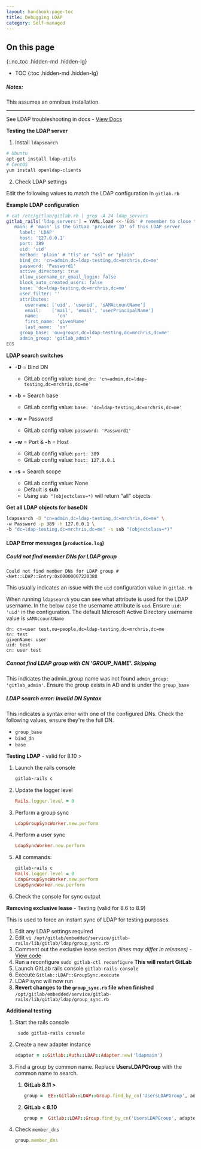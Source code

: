 ```yaml
---
layout: handbook-page-toc
title: Debugging LDAP
category: Self-managed
---
```


## On this page
{:.no_toc .hidden-md .hidden-lg}

- TOC
{:toc .hidden-md .hidden-lg}

##### Notes:

This assumes an omnibus installation.

______________


See LDAP troubleshooting in docs - [View Docs](https://docs.gitlab.com/ee/administration/auth/ldap/ldap-troubleshooting.html)

**Testing the LDAP server**

1. Install `ldapsearch`

```bash
# Ubuntu
apt-get install ldap-utils
# CentOS
yum install openldap-clients
```

2. Check LDAP settings

Edit the following values to match the LDAP configuration in `gitlab.rb`

**Example LDAP configuration**

```bash
# cat /etc/gitlab/gitlab.rb | grep -A 24 ldap_servers
gitlab_rails['ldap_servers'] = YAML.load <<-'EOS' # remember to close this block with 'EOS' below
   main: # 'main' is the GitLab 'provider ID' of this LDAP server
     label: 'LDAP'
     host: '127.0.0.1'
     port: 389
     uid: 'uid'
     method: 'plain' # "tls" or "ssl" or "plain"
     bind_dn: 'cn=admin,dc=ldap-testing,dc=mrchris,dc=me'
     password: 'Password1'
     active_directory: true
     allow_username_or_email_login: false
     block_auto_created_users: false
     base: 'dc=ldap-testing,dc=mrchris,dc=me'
     user_filter: ''
     attributes:
       username: ['uid', 'userid', 'sAMAccountName']
       email:    ['mail', 'email', 'userPrincipalName']
       name:       'cn'
       first_name: 'givenName'
       last_name:  'sn'
     group_base: 'ou=groups,dc=ldap-testing,dc=mrchris,dc=me'
     admin_group: 'gitlab_admin'
EOS
```

**LDAP search switches**

+ **-D** = Bind DN 
   +  GitLab config value: `bind_dn: 'cn=admin,dc=ldap-testing,dc=mrchris,dc=me'`

+ **-b** = Search base
   +  GitLab config value: `base: 'dc=ldap-testing,dc=mrchris,dc=me'`

+ **-w** = Password
   +  GitLab config value: `password: 'Password1'`
  
+ **-w** = Port & **-h** = Host
   +  GitLab config value: `port: 389` 
   +  GitLab config value: `host: 127.0.0.1` 

+ **-s** = Search scope
   + GitLab config value: None
   + Default is **sub**
   + Using `sub "(objectclass=*)` will return "all" objects

**Get all LDAP objects for baseDN**

```bash
ldapsearch -D "cn=admin,dc=ldap-testing,dc=mrchris,dc=me" \
-w Password -p 389 -h 127.0.0.1 \
-b "dc=ldap-testing,dc=mrchris,dc=me" -s sub "(objectclass=*)"
```

#### LDAP Error messages (`production.log`)

##### Could not find member DNs for LDAP group

```
Could not find member DNs for LDAP group #<Net::LDAP::Entry:0x00000007220388 
```

This usually indicates an issue with the `uid` configuration value in `gitlab.rb` 

When running `ldapsearch` you can see what attribute is used for the LDAP username. In the below case the username attribute is `uid`. Ensure `uid: 'uid'` in the configuration. The default Microsoft Active Directory username value is `sAMAccountName`

```
dn: cn=user test,ou=people,dc=ldap-testing,dc=mrchris,dc=me
sn: test
givenName: user
uid: test
cn: user test
```

##### Cannot find LDAP group with CN 'GROUP_NAME'. Skipping

This indicates the admin_group name was not found `admin_group: 'gitlab_admin'`. Ensure the group exists in AD and is under the `group_base` 

##### LDAP search error: Invalid DN Syntax

This indicates a syntax error with one of the configured DNs. Check the following values, ensure they're the full DN.

+ `group_base`
+ `bind_dn`
+ `base`


**Testing LDAP** - valid for 8.10 >


1. Launch the rails console
    ```ruby
    gitlab-rails c
    ```
    
1. Update the logger level
    ```ruby
    Rails.logger.level = 0
    ```
1. Perform a group sync
    ```ruby    
    LdapGroupSyncWorker.new.perform
    ```

1. Perform a user sync
    ```ruby 
    LdapSyncWorker.new.perform
    ```

1. All commands:
    ```ruby 
    gitlab-rails c
    Rails.logger.level = 0
    LdapGroupSyncWorker.new.perform
    LdapSyncWorker.new.perform
    ```


	
1. Check the console for sync output


**Removing exclusive lease** - Testing (valid for 8.6 to 8.9)

This is used to force an instant sync of LDAP for testing purposes. 

1. Edit any LDAP settings required
1. Edit `vi /opt/gitlab/embedded/service/gitlab-rails/lib/gitlab/ldap/group_sync.rb`
1. Comment out the exclusive lease section *(lines may differ in releases)* - [View code](https://gitlab.com/gitlab-org/gitlab-ee/blob/5c8b211c7b8746ec6d5697e495ddb68f2ac08dd7/lib/gitlab/ldap/group_sync.rb#L70-73) 
1. Run a reconfigure `sudo gitlab-ctl reconfigure` **This will restart GitLab**
1. Launch GitLab rails console `gitlab-rails console`
1. Execute `Gitlab::LDAP::GroupSync.execute`
1. LDAP sync will now run
1. **Revert changes to the `group_sync.rb` file when finished**
 `/opt/gitlab/embedded/service/gitlab-rails/lib/gitlab/ldap/group_sync.rb`


**Additional testing**

1. Start the rails console
        
        sudo gitlab-rails console

2. Create a new adapter instance
        
    ```ruby
    adapter = ::Gitlab::Auth::LDAP::Adapter.new('ldapmain')
    ```
   
3. Find a group by common name. Replace **UsersLDAPGroup** with the common name to search.

   1. **GitLab 8.11 >**

        ```ruby
        group =  EE::Gitlab::LDAP::Group.find_by_cn('UsersLDAPGroup', adapter)
        ```


   1. **GitLab < 8.10**

        ```ruby
        group =  Gitlab::LDAP::Group.find_by_cn('UsersLDAPGroup', adapter)
        ```   

4. Check `member_dns`

    ```ruby
    group.member_dns
    ``` 
        
